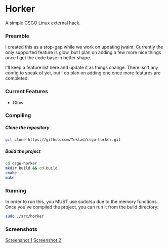# Horker
A simple CSGO Linux external hack.

### Preamble
I created this as a stop-gap while we work on updating jwaim.  Currently the only supported feature is glow, but I plan on adding a few more nice things once I get the code base in better shape.

I'll keep a feature list here and update it as things change.  There isn't any config to speak of yet, but I do plan on adding one once more features are completed.

### Current Features
* Glow

### Compiling
##### Clone the repository
```bash
git clone https://github.com/Teklad/csgo-horker.git
```

##### Build the project
```bash
cd csgo-horker
mkdir build && cd build
cmake ..
make
```

### Running
In order to run this, you MUST use sudo/su due to the memory functions.  Once you've compiled the project, you can run it from the build directory:
```bash
sudo ./src/horker
```

### Screenshots
[Screenshot 1](https://github.com/Teklad/resources/blob/master/csgo-horker/glow1.jpg?raw=true "One")
[Screenshot 2](https://github.com/Teklad/resources/blob/master/csgo-horker/glow2.jpg?raw=true "Two")
